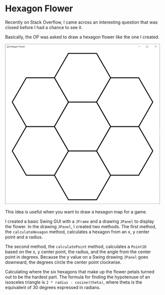# Hexagon Flower

Recently on Stack Overflow, I came across an interesting question that was closed before I had a chance to see it.

Basically, the OP was asked to draw a hexagon flower like the one I created.

![Hexagon Flower](hexagonflower.png)

This idea is useful when you want to draw a hexagon map for a game.

I created a basic Swing GUI with a `JFrame` and a drawing `JPanel` to display the flower.  In the drawing `JPanel`, I created two methods.  The first method, the `calculateHexagon` method, calculates a hexagon from an x, y center point and a radius.

The second method, the `calculatePoint` method, calculates a `Point2D` based on the x, y center point, the radius, and the angle from the center point in degrees.  Because the y value on a Swing drawing `JPanel` goes downward, the degrees circle the center point clockwise.

Calculating where the six hexagons that make up the flower petals turned out to be the hardest part.  The formula for finding the hypotenuse of an isosceles triangle is `2 * radius - cosine(theta)`, where theta is the equivalent of 30 degrees expressed in radians.
